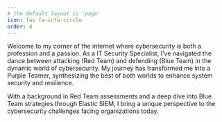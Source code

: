 ```yaml
---
# the default layout is 'page'
icon: fas fa-info-circle
order: 4
---
```


Welcome to my corner of the internet where cybersecurity is both a profession and a passion. As a IT Security Specialist, I've navigated the dance between attacking (Red Team) and defending (Blue Team) in the dynamic world of cybersecurity. My journey has transformed me into a Purple Teamer, synthesizing the best of both worlds to enhance system security and resilience.

With a background in Red Team assessments and a deep dive into Blue Team strategies through Elastic SIEM, I bring a unique perspective to the cybersecurity challenges facing organizations today.
